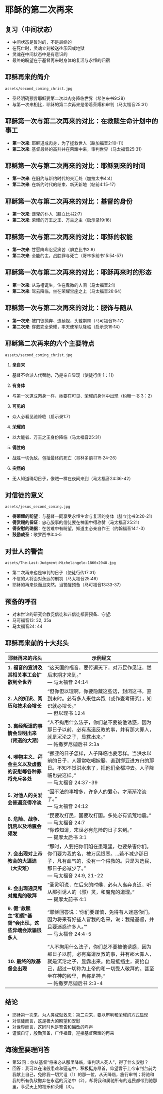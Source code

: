 # 耶稣的第二次再来

## 复习（中间状态）
- 中间状态是暂时的，不是最终的
- 在死亡时，灵魂立刻被送往乐园或地狱
- 灵魂在中间状态中是有意识的
- 最终的盼望在于基督再来时身体的复活与永恒的归宿

## 耶稣再来的简介
`assets/second_coming_christ.jpg`
- 圣经明确预言耶稣要第二次以肉身降临世界（希伯来书9:28）
- 与第一次来相比，耶稣的第二次再来是带着荣耀和审判（马太福音25:31）

## 耶稣第一次与第二次再来的对比：在救赎生命计划中的事工
- **第一次来**: 耶稣道成肉身，为了拯救世人（路加福音2:10-11）
- **第二次来**: 基督最终的高升并在荣耀中来，审判世界（马太福音25:31）

## 耶稣第一次与第二次再来的对比：耶稣到来的时间
- **第一次来**: 在旧约与新约时代的交汇处（加拉太书4:4）
- **第二次来**: 在新约时代的结束、新天新地（帖前4:15-17）

## 耶稣第一次与第二次再来的对比：基督的身份
- **第一次来**: 谦卑的仆人（腓立比书2:7）
- **第二次来**: 荣耀的万王之王、万主之主（启示录19:16）

## 耶稣第一次与第二次再来的对比：耶稣的权能
- **第一次来**: 甘愿降卑忍受痛苦（腓立比书2:8）
- **第二次来**: 全能的主，战胜罪与死亡（哥林多前书15:54-57）

## 耶稣第一次与第二次再来的对比：耶稣再来时的形态
- **第一次来**: 从马槽诞生，住在卑微的人间（马太福音2:1）
- **第二次来**: 驾云降临，坐在荣耀宝座之上（马太福音26:64）

## 耶稣第一次与第二次再来的对比：服饰与随从
- **第一次来**: 被门徒抛弃、遭藐视，头戴荆棘（马可福音15:17）
- **第二次来**: 穿戴完全荣耀，率天使军队降临（启示录19:14）

## 耶稣第二次再来的六个主要特点
`assets/second_coming_christ.jpg`
1. **亲自来**  
- 基督不会派人代替祂，乃是亲自显现（使徒行传 1：11）
2. **有身体**  
- 与第一次道成肉身一样，祂要在可见、荣耀的身体中出现（约翰一书 3：2）
3. **可见的**  
- 众人必看见祂降临（启示录1:7）
4. **荣耀的**  
- 以大能者、万王之王身份降临（马太福音25:31）
5. **得胜的**  
- 战胜一切仇敌，包括最终的死亡（哥林多前书15:24-26）
6. **突然的**  
- 无人知道确切日子，像贼一样在夜间来到（马太福音24:36-42）

## 对信徒的意义
`assets/jesus_second_coming.jpg`
- **得荣耀的盼望**：与基督一同享受永恒生命与复活的身体（腓立比书3:20-21）  
- **得赏赐的保证**：忠心服事的信徒要在神国中得称赞（马太福音25:21）  
- **得安慰的确据**：在苦难中有盼望，知道主必亲自作王（约翰福音14:1-3）
- **鼓励成圣**：歌罗西书3:4-5

## 对世人的警告
`assets/The-Last-Judgment-Michelangelo-1860x2048.jpg`
- 第二次再来也是审判的日子（使徒行传17:31）  
- 不信的人将面对永远的刑罚（马太福音25:46）
- 耶稣的再来快而且突然，当警醒预备（马可福音13:33-37）

## 预备的呼召
- 对末世论的研究会教促信徒和非信徒都要预备、守望:
- 马可福音13: 32, 35a
- 马太福音24: 44

## 耶稣再来前的十大兆头
| 耶稣再来的兆头 | 示例经文 |
|---------|----------|
| **1. 福音的宣讲及其相关事工会扩散到全世界** | “这天国的福音，要传遍天下，对万民作见证，然后末期才来到。”<br>— 马太福音 24:14 |
| **2. 人的知识、阅历和技术会增长** | “但你但以理啊，你要隐藏这些话，封闭这书，直到末时。必有多人来往奔跑（或作查考研究），知识就必增长。”<br>— 但以理书 12:4 |
| **3. 离经叛道的事情会显明出来（背道的大潮）** | “人不拘用什么法子，你们总不要被他诱惑，因为那日子以前，必有离道反教的事，并有那大罪人，就是沉沦之子，显露出来。”<br>— 帖撒罗尼迦后书 2:3a |
| **4. 唯物主义、拜金主义以及虚假的安慰等各种罪将充斥各处** | “挪亚的日子怎样，人子降临也要怎样。当洪水以前的日子，人照常吃喝嫁娶，直到挪亚进方舟的那日。不知不觉洪水来了，把他们全都冲去。人子降临也要这样。”<br>— 马太福音 24:37-39 |
| **5. 对他人的关爱会普遍变得冷淡** | “因不法的事增多，许多人的爱心，才渐渐冷淡了。”<br>— 马太福音 24:12 |
| **6. 危险、战争、饥荒以及地震会频发** | “民要攻打民，国要攻打国。多处必有饥荒地震。”<br>— 马太福音 24:7<br>“你该知道，末世必有危险的日子来到。”<br>— 提摩太后书 3:1 |
| **7. 会出现对上帝教会的大逼迫（大灾难）** | “那时，人要把你们陷在患难里，也要杀害你们。你们要为我的名，被万民恨恶。...若不减少那日子，凡有血气的，没有一个得救的。只是为选民，那日子必减少了。”<br>— 马太福音 24:9, 21-22 |
| **8. 会出现通灵和对魔鬼的敬拜** | “圣灵明说，在后来的时候，必有人离弃真道，听从那引诱人的（邪）灵，和魔鬼的道理。”<br>— 提摩太前书 4:1 |
| **9. 假“救赎主”和假“基督”会出现，这些异端会欺骗很多人** | “耶稣回答说：‘你们要谨慎，免得有人迷惑你们。因为将来有好些人冒我的名来，说：我是基督，并且要迷惑许多人。’”<br>— 马太福音 24:4-5 |
| **10. 最终的敌基督会出现** | “人不拘用什么法子，你们总不要被他诱惑，因为那日子以前，必有离道反教的事，并有那大罪人，就是沉沦之子，显露出来。他是抵挡主，高抬自己，超过一切称为上帝的和一切受人敬拜的。甚至坐在神的殿里，自称是神。”<br>— 帖撒罗尼迦后书 2:3-4 |

## 结论
- 耶稣第一次来，为人类成就救恩；第二次来，要以审判和荣耀的方式显现  
- 对信徒而言，这是极大的盼望和安慰
- 对世界而言，这同时也是警告和悔改的呼声  
- 谨慎自守，殷勤预备，广传福音，迎接基督荣耀的再来

## 海德堡要理问答
- 第52问：你从基督“将来必从那里降临，审判活人死人”，得了什么安慰？
- 回答：我可以在诸般患难和逼迫中，积极挺身昂首，仰望曾于上帝审判台前为我献上自己，免除我一切咒诅（1）的那一位，从天降临，施行审判；将祂和我的所有仇敌撇弃在永远的沉沦中（2），却将我和属祂所有的选民都带到祂那里，享受天上的福乐和荣耀（3）。